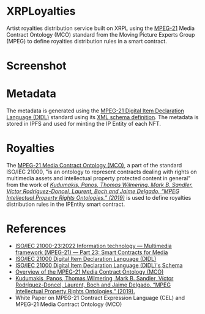 # XRPLoyalties
Artist royalties distribution service built on XRPL using the [MPEG-21](https://www.mpeg.org/standards/MPEG-21/21/) Media Contract Ontology (MCO) standard from the Moving Picture Experts Group (MPEG) to define royalties distribution rules in a smart contract.

# Screenshot

# Metadata
The metadata is generated using the [MPEG-21 Digital Item Declaration Language (DIDL)](https://mpeg.chiariglione.org/standards/mpeg-21/digital-item-declaration) standard using its [XML schema definition](https://standards.iso.org/ittf/PubliclyAvailableStandards/MPEG-21_schema_files/did/). The metadata is stored in IPFS and used for minting the IP Entity of each NFT.

# Royalties
The [MPEG-21 Media Contract Ontology (MCO)](https://www.semanticscholar.org/paper/Overview-of-the-MPEG-21-Media-Contract-Ontology-Rodr%C3%ADguez-Doncel-Delgado/9d0de4c4818b893f3b8eeffaa540a799c640241a), a part of the standard ISO/IEC 21000, "is an ontology to represent contracts dealing with rights on multimedia assets and intellectual property protected content in general" from the work of _[Kudumakis, Panos, Thomas Wilmering, Mark B. Sandler, Víctor Rodríguez-Doncel, Laurent, Boch and Jaime Delgado. “MPEG Intellectual Property Rights Ontologies.” (2019)](https://www.semanticscholar.org/paper/MPEG-Intellectual-Property-Rights-Ontologies-Kudumakis-Wilmering/020b0b333015859657d91739087cd874a9edcda7)_ is used to define royalties distribution rules in the IPEntity smart contract.

# References

- [ISO/IEC 21000-23:2022 Information technology — Multimedia framework (MPEG-21) — Part 23: Smart Contracts for Media](https://www.iso.org/standard/82527.html)
- [ISO/IEC 21000 Digital Item Declaration Language (DIDL)](https://mpeg.chiariglione.org/standards/mpeg-21/digital-item-declaration) 
- [ISO/IEC 21000 Digital Item Declaration Language (DIDL)'s Schema](https://standards.iso.org/ittf/PubliclyAvailableStandards/MPEG-21_schema_files/did/)
- [Overview of the MPEG-21 Media Contract Ontology (MCO)](https://www.semanticscholar.org/paper/Overview-of-the-MPEG-21-Media-Contract-Ontology-Rodr%C3%ADguez-Doncel-Delgado/9d0de4c4818b893f3b8eeffaa540a799c640241a)
- [Kudumakis, Panos, Thomas Wilmering, Mark B. Sandler, Víctor Rodríguez-Doncel, Laurent, Boch and Jaime Delgado. “MPEG Intellectual Property Rights Ontologies.” (2019).](https://www.semanticscholar.org/paper/MPEG-Intellectual-Property-Rights-Ontologies-Kudumakis-Wilmering/020b0b333015859657d91739087cd874a9edcda7)
- White Paper on MPEG-21 Contract Expression Language (CEL) and MPEG-21 Media Contract Ontology (MCO)
